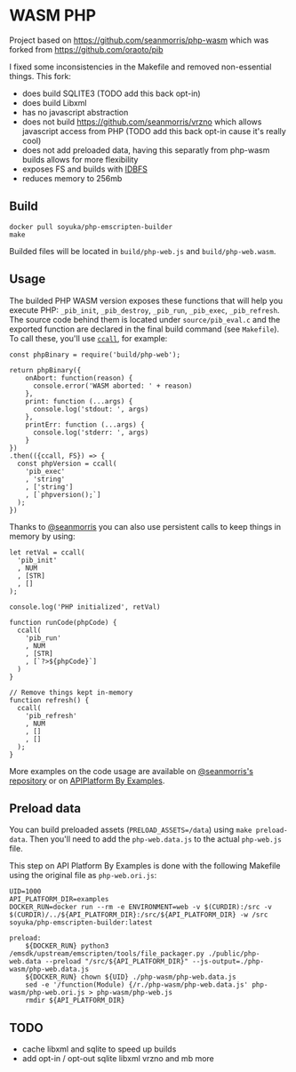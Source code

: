 # WASM PHP

Project based on https://github.com/seanmorris/php-wasm which was forked from https://github.com/oraoto/pib

I fixed some inconsistencies in the Makefile and removed non-essential things. This fork:
  - does build SQLITE3 (TODO add this back opt-in)
  - does build Libxml
  - has no javascript abstraction
  - does not build https://github.com/seanmorris/vrzno which allows javascript access from PHP (TODO add this back opt-in cause it's really cool)
  - does not add preloaded data, having this separatly from php-wasm builds allows for more flexibility
  - exposes FS and builds with [IDBFS](https://emscripten.org/docs/api_reference/Filesystem-API.html#FS.syncfs)
  - reduces memory to 256mb

## Build 

```
docker pull soyuka/php-emscripten-builder
make
```

Builded files will be located in `build/php-web.js` and `build/php-web.wasm`. 

## Usage

The builded PHP WASM version exposes these functions that will help you execute PHP: `_pib_init`, `_pib_destroy`, `_pib_run`, `_pib_exec`, `_pib_refresh`. The source code behind them is located under `source/pib_eval.c` and the exported function are declared in the final build command (see `Makefile`). To call these, you'll use [`ccall`](https://emscripten.org/docs/porting/connecting_cpp_and_javascript/Interacting-with-code.html#interacting-with-code-ccall-cwrap), for example:

```
const phpBinary = require('build/php-web');

return phpBinary({
    onAbort: function(reason) {
      console.error('WASM aborted: ' + reason)
    },
    print: function (...args) {
      console.log('stdout: ', args)
    },
    printErr: function (...args) {
      console.log('stderr: ', args)
    }
})
.then(({ccall, FS}) => {
  const phpVersion = ccall(
    'pib_exec'
    , 'string'
    , ['string']
    , [`phpversion();`]
  );
})
```

Thanks to [@seanmorris](https://github.com/seanmorris/php-wasm) you can also use persistent calls to keep things in memory by using:

```
let retVal = ccall(
  'pib_init'
  , NUM
  , [STR]
  , []
);

console.log('PHP initialized', retVal)

function runCode(phpCode) {
  ccall(
    'pib_run'
    , NUM
    , [STR]
    , [`?>${phpCode}`]
  )
}

// Remove things kept in-memory
function refresh() {
  ccall(
    'pib_refresh'
    , NUM
    , []
    , []
  );
}
```

More examples on the code usage are available on [@seanmorris's repository](https://github.com/seanmorris/php-wasm/tree/master/docs-source) or on [APIPlatform By Examples]().

## Preload data

You can build preloaded assets (`PRELOAD_ASSETS=/data`) using `make preload-data`. Then you'll need to add the `php-web.data.js` to the actual `php-web.js` file. 

This step on API Platform By Examples is done with the following Makefile using the original file as `php-web.ori.js`:

```
UID=1000
API_PLATFORM_DIR=examples
DOCKER_RUN=docker run --rm -e ENVIRONMENT=web -v $(CURDIR):/src -v $(CURDIR)/../${API_PLATFORM_DIR}:/src/${API_PLATFORM_DIR} -w /src soyuka/php-emscripten-builder:latest 

preload:
	${DOCKER_RUN} python3 /emsdk/upstream/emscripten/tools/file_packager.py ./public/php-web.data --preload "/src/${API_PLATFORM_DIR}" --js-output=./php-wasm/php-web.data.js
	${DOCKER_RUN} chown ${UID} ./php-wasm/php-web.data.js
	sed -e '/function(Module) {/r./php-wasm/php-web.data.js' php-wasm/php-web.ori.js > php-wasm/php-web.js
	rmdir ${API_PLATFORM_DIR}
```

## TODO

- cache libxml and sqlite to speed up builds
- add opt-in / opt-out sqlite libxml vrzno and mb more
